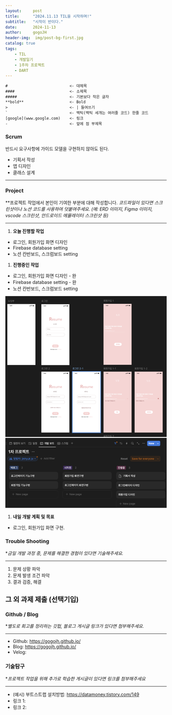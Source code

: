 ```yaml
---
layout:     post
title:      "2024.11.13 TIL을 시작하며!"
subtitle:   "시작이 반이다."
date:       2024-11-13
author:     gogoJH
header-img:  img/post-bg-first.jpg
catalog: true
tags:
    - TIL
    - 개발일기
    - 1주차 프로젝트
    - DART
---
```


```
#                           <- 대제목
####                        <- 소제목
#####                       <- 기본보다 작은 글자
**bold**                    <- Bold
>                           <- | 들여쓰기
`                           <- 백틱(백틱 세개는 여러줄 코드) 한줄 코드
[google](www.google.com)    <- 링크
-                           <- 앞에 점 부제목
```

### Scrum

반드시 요구사항에 가이드 모델을 구현하지 않아도 된다.

- 기획서 작성 
- 앱 디자인
- 클래스 설계

---

### Project

**프로젝트 작업에서 본인이 기여한 부분에 대해 작성합니다.
*코드파일이 있다면 스크린샷이나 노션 코드를 사용하여 덧붙여주세요.
(예: ERD 이미지, Figma 이미지, vscode 스크린샷, 안드로이드 에뮬레이터 스크린샷 등)*

---

1. **오늘 진행할 작업**
- 로그인, 회원가입 화면 디자인
- Firebase database setting
- 노션 칸반보드, 스크럼보드 setting 

1. **진행중인 작업**
- 로그인, 회원가입 화면 디자인 - 완
- Firebase database setting - 완
- 노션 칸반보드, 스크럼보드 setting 

[![Figma](/img/11_14.png)](https://www.figma.com/design/SWr5IEAGEYHyWE1kijCpQh/resumeElice?node-id=0-1&t=RPuOVoDimmtMwYE0-1)
[![Notion](/img/11_14_칸반보드.png)](https://www.notion.so/elice-track/1-1372bb984257801fab5dd782d808fe72?p=13c2bb98425780599072fbfcb80e5933&pm=s)


1. **내일 개발 계획 및 목표**
- 로그인, 회원가입 화면 구현.

### Trouble Shooting

**금일 개발 과정 중, 문제를 해결한 경험이 있다면 기술해주세요.*

---

1. 문제 상황 파악
2. 문제 발생 조건 파악
3. 결과 검증, 해결

## 그 외 과제 제출 (선택기입)

### Github / Blog

**별도로 회고를 정리하는 깃헙, 블로그 게시글 링크가 있다면 첨부해주세요.*

---

- Github: https://gogojh.github.io/
- Blog: https://gogojh.github.io/
- Velog:

### 기술탐구

**프로젝트 작업을 위해 추가로 학습한 게시글이 있다면 링크를 첨부해주세요*

---

- (예시) 부트스트랩 설치방법: https://datamoney.tistory.com/149
- 링크 1:
- 링크 2: